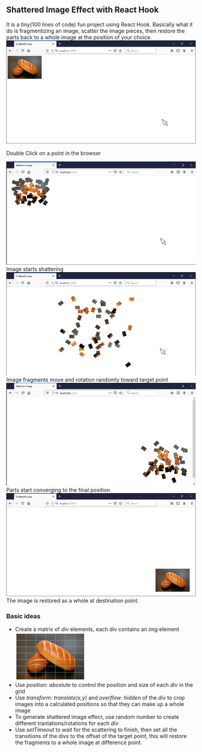 ## Shattered Image Effect with React Hook
It is a tiny(100 lines of code) fun project using React Hook. Basically what it do is fragmentizing an image, scatter the image pieces, then restore the parts back to a whole image at the position of your choice.
![1](src/images/1.png)
<div text-align: "center">Double Click on a point in the browser</div>

![2](src/images/2.png)
Image starts shattering
![3](src/images/3.png)
Image fragments move and rotation randomly toward target point
![4](src/images/4.png)
Parts start converging to the final position
![5](src/images/5.png)
The image is restored as a whole at destination point.


### Basic ideas
* Create a matrix of *div* elements, each div contains an *img* element
![fragments](src/images/fragments.png)
* Use *position: aboslute* to control the position and size of each *div* in the grid
* Use *transform: translate(x,y)* and *overflow: hidden* of the *div* to crop images into a calculated positions so that they can make up a whole image
* To generate shattered image effect, use random number to create different tranlations/rotations for each *div*
* Use *setTimeout* to wait for the scattering to finish, then set all the transitions of the divs to the offset of the target point, this will restore the fragments to a whole image at difference point.




